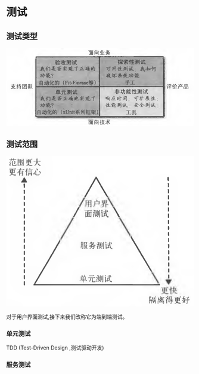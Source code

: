 # 测试

## 测试类型

![](assets/7-测试-6501e.png)

## 测试范围

![](assets/7-测试-999bf.png)

对于用户界面测试,接下来我们改称它为端到端测试。

### 单元测试

TDD (Test-Driven Design ,测试驱动开发)

### 服务测试
